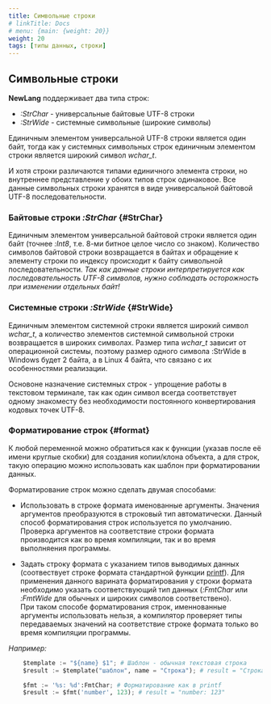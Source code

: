 ```yaml
---
title: Символьные строки
# linkTitle: Docs
# menu: {main: {weight: 20}}
weight: 20
tags: [типы данных, строки]
---
```


## Символьные строки

**NewLang** поддерживает два типа строк: 
- *:StrChar* - универсальные байтовые UTF-8 строки
- *:StrWide* - системные символьные (широкие символы) 

Единичным элементом универсальной UTF-8 строки является один байт, 
тогда как у системных символьных строк единичным элементом строки является широкий символ *wchar_t*.

И хотя строки различаются типами единичного элемента строки, но внутреннее представление у обоих типов строк одинаковое.
Все данные символьных строки хранятся в виде универсальной байтовой UTF-8 последовательности.

### Байтовые строки *:StrChar* {#StrChar}

Единичным элементом универсальной байтовой строки является один байт (точнее *:Int8*, т.е. 8-ми битное целое число со знаком).
Количество символов байтовой строки возвращается в байтах и обращение к элементу строки по индексу происходит к байту символьной последовательности.
*Так как данные строки интерпретируется как последовательность UTF-8 символов, нужно соблюдать осторожность при изменении отдельных байт!*


### Системные строки *:StrWide* {#StrWide}

Единичным элементом системной строки является широкий символ *wchar_t*, а количество элементов системной символьной строки возвращается в широких символах.
Размер типа *wchar_t* зависит от операционной системы, поэтому размер одного символа :StrWide в Windows будет 2 байта, а в Linux 4 байта,
что связано с их особенностями реализации.

Основоне назначение системных строк - упрощение работы в текстовом терминале, 
так как один символ всегда соответствует одному знакоместу без необходимости постоянного конвертирования кодовых точек UTF-8.


### Форматирование строк {#format}
К любой переменной можно обратиться как к функции (указав после её имени круглые скобки) для создания копии/клона объекта, 
а для строк, такую операцию можно использовать как шаблон при форматировании данных. 

Форматирование строк можно сделать двумая способами:
- Использовать в строке формата именованные аргументы.
Значения аргументов преобразуются в строковый тип автоматически.
Данный способ форматирования строк используется по умолчанию.   
Проверка аргументов на соответствие строки формата производится как во время компиляции, так и во время выполняения программы.

- Задать строку формата с указанием типов выводимых данных (соотвествует строке формата стандартной функции [printf](https://en.wikipedia.org/wiki/Printf)).
Для применения данного варината форматирования у строки формата необходимо указать соответствующий тип данных 
(*:FmtChar* или *:FmtWide* для обычных и широких символов соответствено).  
При таком способе форматирования строк, именнованные аргументы использовать нельзя,
а компилятор проверяет типы передаваемых значений на соответствие строке формата только во время компиляции программы.

*Например:*
```python
    $template := "${name} $1"; # Шаблон - обычная текстовая строка
    $result := $template("шаблон", name = "Строка"); # result = "Строка шаблон"

    $fmt := '%s: %d':FmtChar; # Форматирование как в printf
    $result := $fmt('number', 123); # result = "number: 123"

```



